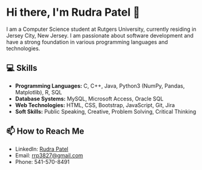 # Hi there, I'm Rudra Patel 👋

I am a Computer Science student at Rutgers University, currently residing in Jersey City, New Jersey.
I am passionate about software development and have a strong foundation in various programming languages and technologies.


## 💻 Skills

- **Programming Languages:** C, C++, Java, Python3 (NumPy, Pandas, Matplotlib), R, SQL
- **Database Systems:** MySQL, Microsoft Access, Oracle SQL
- **Web Technologies:** HTML, CSS, Bootstrap, JavaScript, Git, Jira
- **Soft Skills:** Public Speaking, Creative, Problem Solving, Critical Thinking

## 📫 How to Reach Me

- LinkedIn: [Rudra Patel](https://www.linkedin.com/in/rrp3827/)
- Email: rrp3827@gmail.com
- Phone: 541-570-8491
